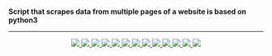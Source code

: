 **Script that scrapes data from multiple pages of a website is based on python3**


---

<p align="center">
<a href="https://github.com/tmcybers/web-scraping"><img src="https://img.shields.io/badge/python-3-yellowgreen">
<a href="https://github.com/tmcybers/web-scraping"><img src="https://img.shields.io/badge/downloads-334-green">
<a href="https://github.com/tmcybers/web-scraping"><img src="https://img.shields.io/badge/releases-1.0-red">
<a href="https://github.com/tmcybers/web-scraping"><img src="https://img.shields.io/badge/contributors-1-orange">
<a href="https://github.com/tmcybers/web-scraping"><img src="https://img.shields.io/badge/open%20issues-0-blue">
<a href="https://github.com/tmcybers/web-scraping"><img src="https://img.shields.io/badge/discussions-1-orange">
<a href="https://t.me/+l5WYQySOL-0yMDQ0"><img src="https://img.shields.io/badge/chat-online-brightgreen?style=plastic&logo=telegram">
<a href="https://twitter.com/tmcybers"><img src="https://img.shields.io/badge/folow-tmcyber-blue?style=plastic&logo=twitter">
<a href="https://ioc.exchange/@tmcyber"><img src="https://img.shields.io/badge/folow-tmcyber-blue?style=plastic&logo=mastodon">
<a href="https://tmcybers.github.io/blog"><img src="https://img.shields.io/badge/Write%20ups-Blog-red?style=plastic&logo=hackthebox">
  <a href="https://wakatime.com/@tmcyber"><img src="https://img.shields.io/badge/Developer-Blog-orange?style=plastic&logo=python">
<a href="https://tmcybers.github.io/Donate"><img src="https://img.shields.io/badge/support-tmcyber-blue?style=plastic&logo=donate">
<a href="https://ko-fi.com/tmcyber"><img src="https://img.shields.io/badge/Support%20me-Ko--Fi-brightgreen?style=plastic&logo=ko-fi">

</p>

